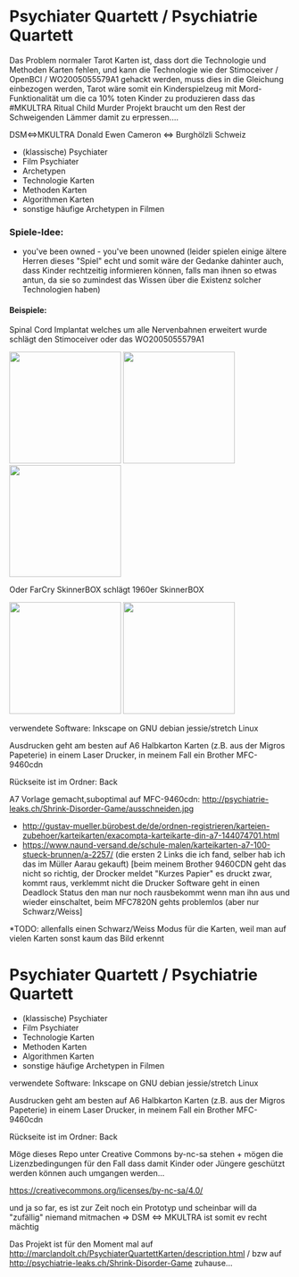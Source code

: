 # Psychiater Quartett / Psychiatrie Quartett
Das Problem normaler Tarot Karten ist, dass dort die Technologie und Methoden Karten fehlen, und kann die Technologie wie der Stimoceiver / OpenBCI / WO2005055579A1 gehackt werden, muss dies in die Gleichung einbezogen werden, Tarot wäre somit ein Kinderspielzeug mit Mord-Funktionalität um die ca 10% toten Kinder zu produzieren dass das #MKULTRA Ritual Child Murder Projekt braucht um den Rest der Schweigenden Lämmer damit zu erpressen....

DSM<=>MKULTRA
Donald Ewen Cameron <=> Burghölzli Schweiz

 * (klassische) Psychiater
 * Film Psychiater
 * Archetypen
 * Technologie Karten
 * Methoden Karten
 * Algorithmen Karten
 * sonstige häufige Archetypen in Filmen


### Spiele-Idee:
+ you've been owned - you've been unowned
(leider spielen einige ältere Herren dieses "Spiel" echt und somit wäre der Gedanke dahinter auch, dass Kinder rechtzeitig informieren können, falls man ihnen so etwas antun, da sie so zumindest das Wissen über die Existenz solcher Technologien haben)

#### Beispiele:
Spinal Cord Implantat welches um alle Nervenbahnen erweitert wurde schlägt den Stimoceiver oder das WO2005055579A1

<img src="http://psychiatrie-leaks.ch/Shrink-Disorder-Game/t6.png" width=200> <img src="http://psychiatrie-leaks.ch/Shrink-Disorder-Game/t1.png" width=200> <img src="http://psychiatrie-leaks.ch/Shrink-Disorder-Game/t3.png" width=200>

Oder FarCry SkinnerBOX schlägt 1960er SkinnerBOX

<img src="http://psychiatrie-leaks.ch/Shrink-Disorder-Game/t8.png" width=200> <img src="http://psychiatrie-leaks.ch/Shrink-Disorder-Game/t2.png" width=200>

verwendete Software:
Inkscape on GNU debian jessie/stretch Linux

Ausdrucken geht am besten auf A6 Halbkarton Karten (z.B. aus der Migros Papeterie) in einem Laser Drucker, in meinem Fall ein Brother MFC-9460cdn

Rückseite ist im Ordner: Back

A7 Vorlage gemacht,suboptimal auf MFC-9460cdn: http://psychiatrie-leaks.ch/Shrink-Disorder-Game/ausschneiden.jpg
* http://gustav-mueller.bürobest.de/de/ordnen-registrieren/karteien-zubehoer/karteikarten/exacompta-karteikarte-din-a7-144074701.html
* https://www.naund-versand.de/schule-malen/karteikarten-a7-100-stueck-brunnen/a-2257/
(die ersten 2 Links die ich fand, selber hab ich das im Müller Aarau gekauft)
[beim meinem Brother 9460CDN geht das nicht so richtig, der Drocker meldet "Kurzes Papier" es druckt zwar, kommt raus, verklemmt nicht die Drucker Software geht in einen Deadlock Status den man nur noch rausbekommt wenn man ihn aus und wieder einschaltet, beim MFC7820N gehts problemlos (aber nur Schwarz/Weiss]

*TODO: allenfalls einen Schwarz/Weiss Modus für die Karten, weil man auf vielen Karten sonst kaum das Bild erkennt
# Psychiater Quartett / Psychiatrie Quartett

 * (klassische) Psychiater
 * Film Psychiater
 * Technologie Karten
 * Methoden Karten
 * Algorithmen Karten
 * sonstige häufige Archetypen in Filmen

verwendete Software:
Inkscape on GNU debian jessie/stretch Linux

Ausdrucken geht am besten auf A6 Halbkarton Karten (z.B. aus der Migros Papeterie) in einem Laser Drucker, in meinem Fall ein Brother MFC-9460cdn

Rückseite ist im Ordner: Back


Möge dieses Repo unter Creative Commons by-nc-sa stehen + mögen die Lizenzbedingungen für den Fall dass damit Kinder oder Jüngere geschützt werden können auch umgangen werden...

https://creativecommons.org/licenses/by-nc-sa/4.0/


und ja so far, es ist zur Zeit noch ein Prototyp und scheinbar will da "zufällig" niemand mitmachen => DSM <=> MKULTRA ist somit ev recht mächtig

Das Projekt ist für den Moment mal auf http://marclandolt.ch/PsychiaterQuartettKarten/description.html / bzw auf http://psychiatrie-leaks.ch/Shrink-Disorder-Game zuhause...

